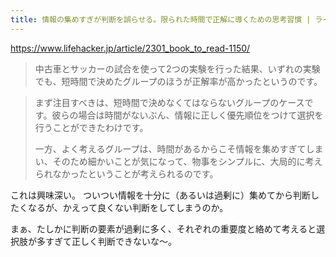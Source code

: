 ```yaml
---
title: 情報の集めすぎが判断を誤らせる。限られた時間で正解に導くための思考習慣 | ライフハッカー・ジャパン
---
```


https://www.lifehacker.jp/article/2301_book_to_read-1150/

> 中古車とサッカーの試合を使って2つの実験を行った結果、いずれの実験でも、短時間で決めたグループのほうが正解率が高かったというのです。

> まず注目すべきは、短時間で決めなくてはならないグループのケースです。彼らの場合は時間がないぶん、情報に正しく優先順位をつけて選択を行うことができたわけです。
> 
> 一方、よく考えるグループは、時間があるからこそ情報を集めすぎてしまい、そのため細かいことが気になって、物事をシンプルに、大局的に考えられなかったということが考えられるのです。

これは興味深い。
ついつい情報を十分に（あるいは過剰に）集めてから判断したくなるが、かえって良くない判断をしてしまうのか。

まぁ、たしかに判断の要素が過剰に多く、それぞれの重要度と絡めて考えると選択肢が多すぎて正しく判断できないな〜。
